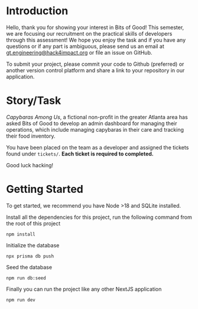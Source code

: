 # Introduction

Hello, thank you for showing your interest in Bits of Good! This semester, we are focusing our recruitment on the practical skills of developers through this assessment! We hope you enjoy the task and if you have any questions or if any part is ambiguous, please send us an email at gt.engineering@hack4impact.org or file an issue on GitHub.

To submit your project, please commit your code to Github (preferred) or another version control platform and share a link to your repository in our application.

# Story/Task

_Capybaras Among Us_, a fictional non-profit in the greater Atlanta area has asked Bits of Good to develop an admin dashboard for managing their operations, which include managing capybaras in their care and tracking their food inventory.

You have been placed on the team as a developer and assigned the tickets found under `tickets/`. **Each ticket is required to completed.**

Good luck hacking!

# Getting Started

To get started, we recommend you have Node >18 and SQLite installed.

Install all the dependencies for this project, run the following command from the root of this project

```
npm install
```

Initialize the database

```
npx prisma db push
```

Seed the database

```
npm run db:seed
```

Finally you can run the project like any other NextJS application

```
npm run dev
```
